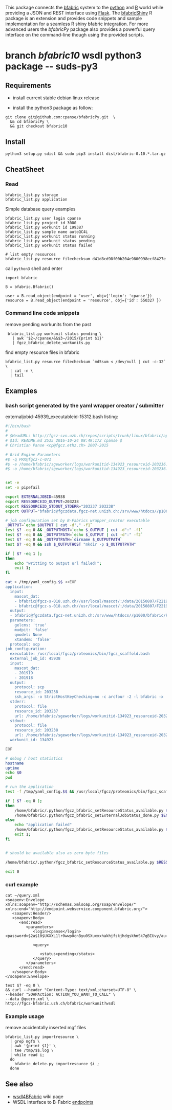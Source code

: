 
This package connects the [bfabric](https://fgcz-bfabric.uzh.ch/bfabric/) system to the [python](https://www.python.org/) and [R](https://cran.r-project.org/) world while providing a JSON and REST interface using [Flask](https://www.fullstackpython.com).
 The [bfabricShiny](https://github.com/cpanse/bfabricShiny) R package is an extension and provides code snippets and sample implementation for a seamless R shiny bfabric integration.
For more advanced users the *bfabricPy* package also provides a powerful query interface on the command-line though using the provided scripts.

# branch *bfabric10* wsdl python3 package -- suds-py3

## Requirements

- install current stable debian linux release

- install the python3 package as follow:

```{bash}
git clone git@github.com:cpanse/bfabricPy.git  \
  && cd bfabricPy \
  && git checkout bfabric10
```

## Install

```{bash}
python3 setup.py sdist && sudo pip3 install dist/bfabric-0.10.*.tar.gz
```

## CheatSheet

### Read

```{bash}
bfabric_list.py storage
bfabric_list.py application
```

Simple database query examples

```{bash}
bfabric_list.py user login cpanse
bfabric_list.py project id 3000
bfabric_list.py workunit id 199387
bfabric_list.py sample name autoQC4L
bfabric_list.py workunit status running
bfabric_list.py workunit status pending
bfabric_list.py workunit status failed

# list empty resources
bfabric_list.py resource filechecksum d41d8cd98f00b204e9800998ecf8427e
```

call `python3` shell and enter

```{py}
import bfabric

B = bfabric.Bfabric()

user = B.read_object(endpoint = 'user', obj={'login': 'cpanse'})
resource = B.read_object(endpoint = 'resource', obj={'id': 550327 })
```

### Command line code snippets

remove pending workunits from the past
```{bash} 
 bfabric_list.py workunit status pending \
   | awk '$2~/cpanse/&&$3~/2015/{print $1}'
   | fgcz_bfabric_delete_workunits.py 
```

find empty resource files in bfabric
```{bash}
bfabric_list.py resource filechecksum `md5sum < /dev/null | cut -c-32` \
  | cat -n \
  | tail
```

## Examples

### bash script generated by the yaml wrapper creator / submitter

externaljobid-45939_executableid-15312.bash listing:

```bash
#!/bin/bash
#
# $HeadURL: http://fgcz-svn.uzh.ch/repos/scripts/trunk/linux/bfabric/apps/python/README.md $
# $Id: README.md 2535 2016-10-24 08:49:17Z cpanse $
# Christian Panse <cp@fgcz.ethz.ch> 2007-2015

# Grid Engine Parameters
#$ -q PRX@fgcz-c-071
#$ -e /home/bfabric/sgeworker/logs/workunitid-134923_resourceid-203236.err
#$ -o /home/bfabric/sgeworker/logs/workunitid-134923_resourceid-203236.out


set -e
set -o pipefail

export EXTERNALJOBID=45938
export RESSOURCEID_OUTPUT=203238
export RESSOURCEID_STDOUT_STDERR="203237 203238"
export OUTPUT="bfabric@fgczdata.fgcz-net.unizh.ch:/srv/www/htdocs//p1000/bfabric/Proteomics/gerneric_yaml/2015/2015-09/2015-09-02//workunit_134923//203236.zip"

# job configuration set by B-Fabrics wrapper_creator executable
_OUTPUT=`echo $OUTPUT | cut -d"," -f1`
test $? -eq 0 && _OUTPUTHOST=`echo $_OUTPUT | cut -d":" -f1`
test $? -eq 0 && _OUTPUTPATH=`echo $_OUTPUT | cut -d":" -f2`
test $? -eq 0 && _OUTPUTPATH=`dirname $_OUTPUTPATH`
test $? -eq 0 && ssh $_OUTPUTHOST "mkdir -p $_OUTPUTPATH"

if [ $? -eq 1 ];
then
    echo "writting to output url failed!";
    exit 1;
fi

cat > /tmp/yaml_config.$$ <<EOF
application:
  input:
    mascot_dat:
    - bfabric@fgcz-s-018.uzh.ch//usr/local/mascot/:/data/20150807/F221967.dat
    - bfabric@fgcz-s-018.uzh.ch//usr/local/mascot/:/data/20150807/F221973.dat
  output:
  - bfabric@fgczdata.fgcz-net.unizh.ch:/srv/www/htdocs//p1000/bfabric/Proteomics/gerneric_yaml/2015/2015-09/2015-09-02//workunit_134923//203236.zip
  parameters:
    gelcms: 'true'
    mudpit: 'false'
    qmodel: None
    xtandem: 'false'
  protocol: scp
job_configuration:
  executable: /usr/local/fgcz/proteomics/bin/fgcz_scaffold.bash
  external_job_id: 45938
  input:
    mascot_dat:
    - 201919
    - 201918
  output:
    protocol: scp
    resource_id: 203238
    ssh_args: -o StrictHostKeyChecking=no -c arcfour -2 -l bfabric -x
  stderr:
    protocol: file
    resource_id: 203237
    url: /home/bfabric/sgeworker/logs/workunitid-134923_resourceid-203236.err
  stdout:
    protocol: file
    resource_id: 203238
    url: /home/bfabric/sgeworker/logs/workunitid-134923_resourceid-203236.out
  workunit_id: 134923

EOF

# debug / host statistics
hostname
uptime
echo $0
pwd

# run the application
test -f /tmp/yaml_config.$$ && /usr/local/fgcz/proteomics/bin/fgcz_scaffold.bash /tmp/yaml_config.$$

if [ $? -eq 0 ];
then
    /home/bfabric/.python/fgcz_bfabric_setResourceStatus_available.py $RESSOURCEID_OUTPUT
    /home/bfabric/.python/fgcz_bfabric_setExternalJobStatus_done.py $EXTERNALJOBID
else
    echo "application failed"
    /home/bfabric/.python/fgcz_bfabric_setResourceStatus_available.py $RESSOURCEID_STDOUT_STDERR $RESSOURCEID;
    exit 1;
fi


# should be available also as zero byte files

/home/bfabric/.python/fgcz_bfabric_setResourceStatus_available.py $RESSOURCEID_STDOUT_STDERR

exit 0
```

### curl example

```
cat ~/query.xml 
<soapenv:Envelope xmlns:soapenv="http://schemas.xmlsoap.org/soap/envelope/" xmlns:end="http://endpoint.webservice.component.bfabric.org/">
   <soapenv:Header/>
   <soapenv:Body>
      <end:read>
         <parameters>
            <login>cpanse</login>
<password>$2a$10$UXXXL1lr0wwp0cnByu0SXuxxxhakhjfskjhdgskhnSk7gBIUvy/au</password>

            <query>

               <status>pending</status>
            </query>
         </parameters>
      </end:read>
   </soapenv:Body>
</soapenv:Envelope> 

test $? -eq 0 \
&& curl --header "Content-Type: text/xml;charset=UTF-8" \
--header "SOAPAction: ACTION_YOU_WANT_TO_CALL" \
--data @query.xml \
http://fgcz-bfabric.uzh.ch/bfabric/workunit?wsdl
```


### Example usage

remove accidentally inserted mgf files

```
bfabric_list.py importresource \
  | grep mgf$ \
  | awk '{print $1}' \
  | tee /tmp/$$.log \
  | while read i; 
  do 
    bfabric_delete.py importresource $i ; 
  done
```


## See also

- [wsdl4BFabric](http://fgcz-intranet.uzh.ch/tiki-index.php?page=wsdl4BFabric) wiki page
- WSDL Interface to B-Fabric [endpoints](http://fgcz-bfabric.uzh.ch/bfabric/workunit?wsdl)

